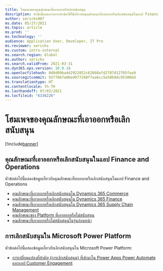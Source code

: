 ```yaml
---
title: โฮมเพจของคุณลักษณะที่เอาออกหรือเลิกสนับสนุน
description: หัวข้อนี้แสดงรายการหัวข้อวิธีใช้เกี่ยวกับคุณลักษณะที่ลบออกหรือเลิกสนับสนุนในแอป Finance and Operations
author: sericks007
ms.date: 05/27/2021
ms.topic: article
ms.prod: ''
ms.technology: ''
audience: Application User, Developer, IT Pro
ms.reviewer: sericks
ms.custom: intro-internal
ms.search.region: Global
ms.author: sericks
ms.search.validFrom: 2021-03-31
ms.dyn365.ops.version: 10.0.18
ms.openlocfilehash: 8d8d09ba4d2922852c62608afd2787d12765faa9
ms.sourcegitcommit: 92ff867a06ed977268ffaa6cc5e58b9dc95306bd
ms.translationtype: HT
ms.contentlocale: th-TH
ms.lasthandoff: 07/03/2021
ms.locfileid: "6336226"
---
```

# <a name="removed-or-deprecated-features-home-page"></a>โฮมเพจของคุณลักษณะที่เอาออกหรือเลิกสนับสนุน

[!include[banner](../includes/banner.md)]

## <a name="removed-or-deprecated-features-in-finance-and-operations-apps"></a>คุณลักษณะที่เอาออกหรือเลิกสนับสนุนในแอป Finance and Operations
หัวข้อต่อไปนี้แสดงข้อมูลเกี่ยวกับคุณลักษณะที่ลบออกหรือเลิกสนับสนุนในแอป Finance and Operations

- [คุณลักษณะที่เอาออกหรือเลิกสนับสนุนใน Dynamics 365 Commerce](../../../commerce/get-started/removed-deprecated-features-commerce.md)
- [คุณลักษณะที่เอาออกหรือเลิกสนับสนุนใน Dynamics 365 Finance](../../../finance/get-started/removed-deprecated-features-finance.md)
- [คุณลักษณะที่เอาออกหรือเลิกสนับสนุนใน Dynamics 365 Supply Chain Management](../../../supply-chain/get-started/removed-deprecated-features-scm-updates.md)
- [คุณลักษณะของ Platform ที่เอาออกหรือไม่สนับสนุน](../../dev-itpro/get-started/removed-deprecated-features-platform-updates.md)
- [คุณลักษณะที่เอาออกหรือไม่สนับสนุนในรุ่นก่อนหน้า](../../dev-itpro/migration-upgrade/deprecated-features.md)

## <a name="deprecations-in-the-microsoft-power-platform"></a>การเลิกสนับสนุนใน Microsoft Power Platform
หัวข้อต่อไปนี้แสดงข้อมูลเกี่ยวกับเลิกสนับสนุนใน Microsoft Power Platform:

- [การเปลี่ยนแปลงที่สําคัญ (การเลิกสนับสนุน) ที่เข้ามาใน Power Apps Power Automate และแอป Customer Engagement](/power-platform/important-changes-coming)
